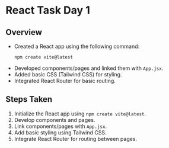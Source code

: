 # React Task Day 1

## Overview
- Created a React app using the following command:
  ```
  npm create vite@latest
  ```
- Developed components/pages and linked them with `App.jsx`.
- Added basic CSS (Tailwind CSS) for styling.
- Integrated React Router for basic routing.

## Steps Taken
1. Initialize the React app using `npm create vite@latest`.
2. Develop components and pages.
3. Link components/pages with `App.jsx`.
4. Add basic styling using Tailwind CSS.
5. Integrate React Router for routing between pages.
